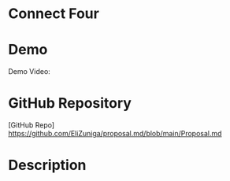 # **Connect Four**

# **Demo**
  Demo Video:

# **GitHub Repository**
[GitHub Repo] https://github.com/EliZuniga/proposal.md/blob/main/Proposal.md
# Description
